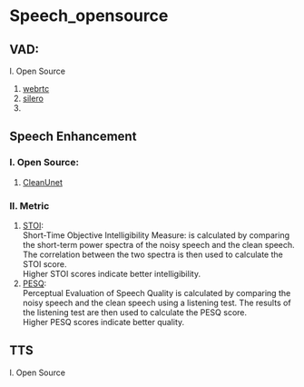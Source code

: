 # Speech_opensource
## VAD:
I. Open Source
1. [webrtc](https://github.com/wiseman/py-webrtcvad)
2. [silero](https://github.com/snakers4/silero-vad)
3. 
## Speech Enhancement
### I. Open Source:
1. [CleanUnet](https://github.com/NVIDIA/CleanUNet/tree/main)
### II. Metric
1. [STOI](https://github.com/mpariente/pystoi): <br>
Short-Time Objective Intelligibility Measure: is calculated by comparing the short-term power spectra of the noisy speech and the clean speech. The correlation between the two spectra is then used to calculate the STOI score. <br>
Higher STOI scores indicate better intelligibility.
3. [PESQ](https://github.com/ludlows/PESQ): <br>
Perceptual Evaluation of Speech Quality is calculated by comparing the noisy speech and the clean speech using a listening test. The results of the listening test are then used to calculate the PESQ score. <br>
Higher PESQ scores indicate better quality.
## TTS
I. Open Source


